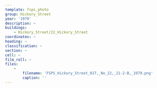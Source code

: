 ```yaml
---
template: fsps_photo
group: Hickory_Street
year: '1979'
description: ~
buildings:
    - Hickory_Street/22_Hickory_Street
coordinates: ~
heading: ~
classification: ~
section: ~
cell: ~
film_roll: ~
files:
    -
        filename: 'FSPS_Hickory_Street_027,_No_22,_21-2-B,_1979.png'
        caption: ''
---
```

